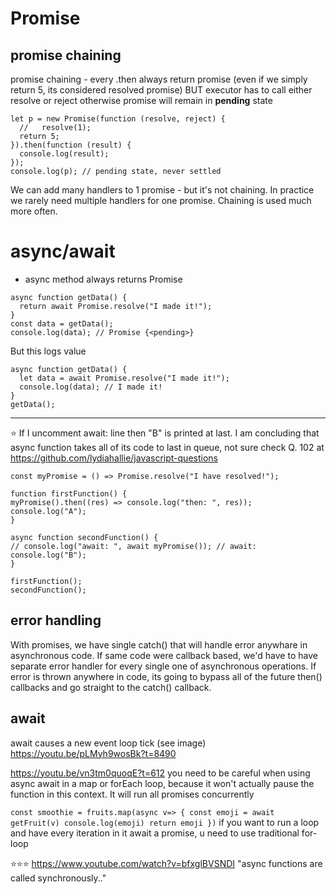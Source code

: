 # Promise

## promise chaining

promise chaining - every .then always return promise (even if we simply return 5, its considered resolved promise) BUT executor has to call either
resolve or reject otherwise promise will remain in **pending** state

```
let p = new Promise(function (resolve, reject) {
  //   resolve(1);
  return 5;
}).then(function (result) {
  console.log(result);
});
console.log(p); // pending state, never settled

```

We can add many handlers to 1 promise - but it's not chaining. In practice we rarely need multiple handlers for one promise. Chaining is used much more often.

# async/await

- async method always returns Promise

```
async function getData() {
  return await Promise.resolve("I made it!");
}
const data = getData();
console.log(data); // Promise {<pending>}
```

But this logs value

```
async function getData() {
  let data = await Promise.resolve("I made it!");
  console.log(data); // I made it!
}
getData();
```

---

⭐️ If I uncomment await: line then "B" is printed at last. I am concluding that async function takes all of its code to last in queue, not sure
check Q. 102 at https://github.com/lydiahallie/javascript-questions

```
const myPromise = () => Promise.resolve("I have resolved!");

function firstFunction() {
myPromise().then((res) => console.log("then: ", res));
console.log("A");
}

async function secondFunction() {
// console.log("await: ", await myPromise()); // await:
console.log("B");
}

firstFunction();
secondFunction();
```

## error handling

With promises, we have single catch() that will handle error anywhare in asynchronous code. If same code were callback based, we'd have to have separate error handler for every single one of asynchronous operations.
If error is thrown anywhere in code, its going to bypass all of the future then() callbacks and go straight to the catch() callback.

## await

await causes a new event loop tick (see image)
https://youtu.be/pLMyh9wosBk?t=8490

https://youtu.be/vn3tm0quoqE?t=612
you need to be careful when using async await in a map or forEach loop, because it won't actually pause the function in this context.
It will run all promises concurrently

`
const smoothie = fruits.map(async v=> {
  const emoji = await getFruit(v)
  console.log(emoji)
  return emoji
})
`
if you want to run a loop and have every iteration in it await a promise, u need to use traditional for-loop

⭐️⭐️⭐️ https://www.youtube.com/watch?v=bfxglBVSNDI
"async functions are called synchronously.."